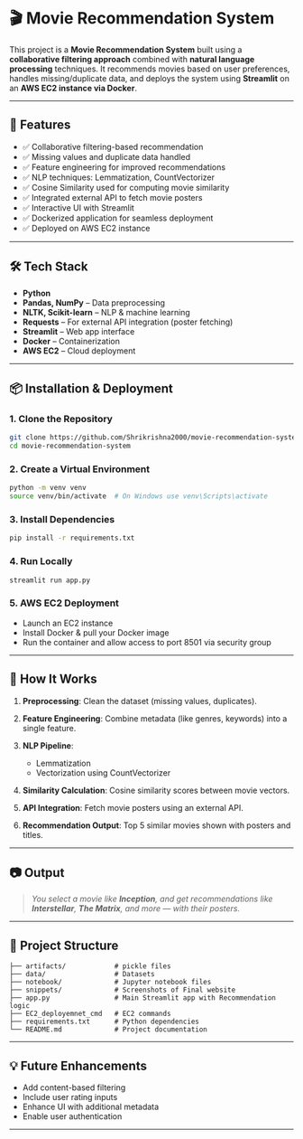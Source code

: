 # 🎬 Movie Recommendation System

This project is a **Movie Recommendation System** built using a **collaborative filtering approach** combined with **natural language processing** techniques. It recommends movies based on user preferences, handles missing/duplicate data, and deploys the system using **Streamlit** on an **AWS EC2 instance via Docker**.

---

## 🚀 Features

* ✅ Collaborative filtering-based recommendation
* ✅ Missing values and duplicate data handled
* ✅ Feature engineering for improved recommendations
* ✅ NLP techniques: Lemmatization, CountVectorizer
* ✅ Cosine Similarity used for computing movie similarity
* ✅ Integrated external API to fetch movie posters
* ✅ Interactive UI with Streamlit
* ✅ Dockerized application for seamless deployment
* ✅ Deployed on AWS EC2 instance

---

## 🛠️ Tech Stack

* **Python**
* **Pandas, NumPy** – Data preprocessing
* **NLTK, Scikit-learn** – NLP & machine learning
* **Requests** – For external API integration (poster fetching)
* **Streamlit** – Web app interface
* **Docker** – Containerization
* **AWS EC2** – Cloud deployment

---

## 📦 Installation & Deployment

### 1. Clone the Repository

```bash
git clone https://github.com/Shrikrishna2000/movie-recommendation-system.git
cd movie-recommendation-system
```

### 2. Create a Virtual Environment

```bash
python -m venv venv
source venv/bin/activate  # On Windows use venv\Scripts\activate
```

### 3. Install Dependencies

```bash
pip install -r requirements.txt
```

### 4. Run Locally

```bash
streamlit run app.py
```

### 5. AWS EC2 Deployment

* Launch an EC2 instance
* Install Docker & pull your Docker image
* Run the container and allow access to port 8501 via security group

---

## 🧠 How It Works

1. **Preprocessing**: Clean the dataset (missing values, duplicates).
2. **Feature Engineering**: Combine metadata (like genres, keywords) into a single feature.
3. **NLP Pipeline**:

   * Lemmatization
   * Vectorization using CountVectorizer
4. **Similarity Calculation**: Cosine similarity scores between movie vectors.
5. **API Integration**: Fetch movie posters using an external API.
6. **Recommendation Output**: Top 5 similar movies shown with posters and titles.

---

## 📷 Output

> *You select a movie like **Inception**, and get recommendations like **Interstellar**, **The Matrix**, and more — with their posters.*

---

## 📁 Project Structure

```
├── artifacts/            # pickle files
├── data/                 # Datasets
├── notebook/             # Jupyter notebook files
├── snippets/             # Screenshots of Final website
├── app.py                # Main Streamlit app with Recommendation logic
├── EC2_deployemnet_cmd   # EC2 commands
├── requirements.txt      # Python dependencies
└── README.md             # Project documentation
```

---

## 💡 Future Enhancements

* Add content-based filtering
* Include user rating inputs
* Enhance UI with additional metadata
* Enable user authentication

---